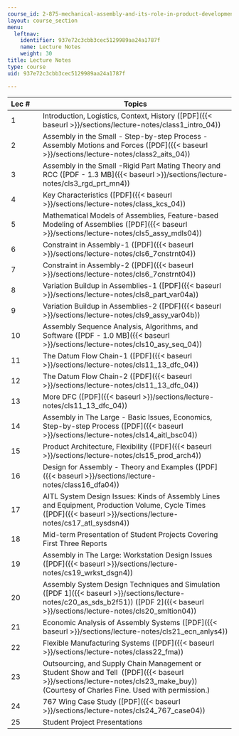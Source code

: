 ```yaml
---
course_id: 2-875-mechanical-assembly-and-its-role-in-product-development-fall-2004
layout: course_section
menu:
  leftnav:
    identifier: 937e72c3cbb3cec5129989aa24a1787f
    name: Lecture Notes
    weight: 30
title: Lecture Notes
type: course
uid: 937e72c3cbb3cec5129989aa24a1787f

---
```


| Lec #    | Topics |
| --- | --- |
| 1 | Introduction, Logistics, Context, History ([PDF]({{< baseurl >}}/sections/lecture-notes/class1_intro_04)) |
| 2 | Assembly in the Small - Step-by-step Process -Assembly Motions and Forces ([PDF]({{< baseurl >}}/sections/lecture-notes/class2_aits_04)) |
| 3 | Assembly in the Small -Rigid Part Mating Theory and RCC ([PDF - 1.3 MB]({{< baseurl >}}/sections/lecture-notes/cls3_rgd_prt_mn4)) |
| 4 | Key Characteristics ([PDF]({{< baseurl >}}/sections/lecture-notes/class_kcs_04)) |
| 5 | Mathematical Models of Assemblies, Feature-based Modeling of Assemblies ([PDF]({{< baseurl >}}/sections/lecture-notes/cls5_assy_mdls04)) |
| 6 | Constraint in Assembly-1 ([PDF]({{< baseurl >}}/sections/lecture-notes/cls6_7cnstrnt04)) |
| 7 | Constraint in Assembly-2 ([PDF]({{< baseurl >}}/sections/lecture-notes/cls6_7cnstrnt04)) |
| 8 | Variation Buildup in Assemblies-1 ([PDF]({{< baseurl >}}/sections/lecture-notes/cls8_part_var04a)) |
| 9 | Variation Buildup in Assemblies-2 ([PDF]({{< baseurl >}}/sections/lecture-notes/cls9_assy_var04b)) |
| 10 | Assembly Sequence Analysis, Algorithms, and Software ([PDF - 1.0 MB]({{< baseurl >}}/sections/lecture-notes/cls10_asy_seq_04)) |
| 11 | The Datum Flow Chain-1 ([PDF]({{< baseurl >}}/sections/lecture-notes/cls11_13_dfc_04)) |
| 12 | The Datum Flow Chain-2 ([PDF]({{< baseurl >}}/sections/lecture-notes/cls11_13_dfc_04)) |
| 13 | More DFC ([PDF]({{< baseurl >}}/sections/lecture-notes/cls11_13_dfc_04)) |
| 14 | Assembly in The Large - Basic Issues, Economics, Step-by-step Process ([PDF]({{< baseurl >}}/sections/lecture-notes/cls14_aitl_bsc04)) |
| 15 | Product Architecture, Flexibility ([PDF]({{< baseurl >}}/sections/lecture-notes/cls15_prod_arch4)) |
| 16 | Design for Assembly - Theory and Examples ([PDF]({{< baseurl >}}/sections/lecture-notes/class16_dfa04)) |
| 17 | AITL System Design Issues: Kinds of Assembly Lines and Equipment, Production Volume, Cycle Times ([PDF]({{< baseurl >}}/sections/lecture-notes/cs17_atl_sysdsn4)) |
| 18 | Mid-term Presentation of Student Projects Covering First Three Reports |
| 19 | Assembly in The Large: Workstation Design Issues ([PDF]({{< baseurl >}}/sections/lecture-notes/cs19_wrkst_dsgn4)) |
| 20 | Assembly System Design Techniques and Simulation ([PDF 1]({{< baseurl >}}/sections/lecture-notes/c20_as_sds_b2f51)) ([PDF 2]({{< baseurl >}}/sections/lecture-notes/cls20_smltion04)) |
| 21 | Economic Analysis of Assembly Systems ([PDF]({{< baseurl >}}/sections/lecture-notes/cls21_ecn_anlys4)) |
| 22 | Flexible Manufacturing Systems ([PDF]({{< baseurl >}}/sections/lecture-notes/class22_fma)) |
| 23 | Outsourcing, and Supply Chain Management or Student Show and Tell  ([PDF]({{< baseurl >}}/sections/lecture-notes/cls23_make_buy)) (Courtesy of Charles Fine. Used with permission.) |
| 24 | 767 Wing Case Study ([PDF]({{< baseurl >}}/sections/lecture-notes/cls24_767_case04)) |
| 25 | Student Project Presentations